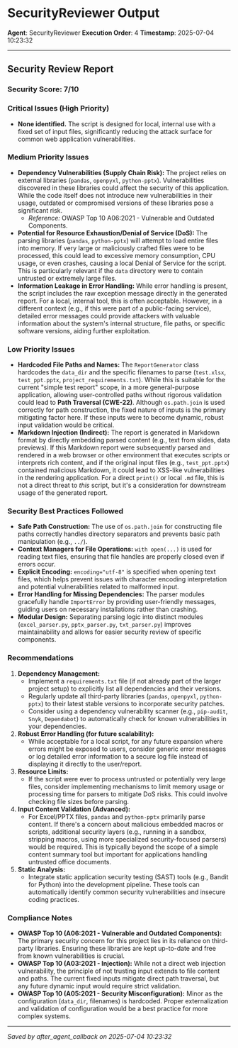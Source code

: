 # SecurityReviewer Output
**Agent**: SecurityReviewer
**Execution Order**: 4
**Timestamp**: 2025-07-04 10:23:32

---

## Security Review Report

### Security Score: 7/10

### Critical Issues (High Priority)
*   **None identified.** The script is designed for local, internal use with a fixed set of input files, significantly reducing the attack surface for common web application vulnerabilities.

### Medium Priority Issues
*   **Dependency Vulnerabilities (Supply Chain Risk):** The project relies on external libraries (`pandas`, `openpyxl`, `python-pptx`). Vulnerabilities discovered in these libraries could affect the security of this application. While the code itself does not introduce new vulnerabilities in their usage, outdated or compromised versions of these libraries pose a significant risk.
    *   *Reference:* OWASP Top 10 A06:2021 - Vulnerable and Outdated Components.
*   **Potential for Resource Exhaustion/Denial of Service (DoS):** The parsing libraries (`pandas`, `python-pptx`) will attempt to load entire files into memory. If very large or maliciously crafted files were to be processed, this could lead to excessive memory consumption, CPU usage, or even crashes, causing a local Denial of Service for the script. This is particularly relevant if the `data` directory were to contain untrusted or extremely large files.
*   **Information Leakage in Error Handling:** While error handling is present, the script includes the raw exception message directly in the generated report. For a local, internal tool, this is often acceptable. However, in a different context (e.g., if this were part of a public-facing service), detailed error messages could provide attackers with valuable information about the system's internal structure, file paths, or specific software versions, aiding further exploitation.

### Low Priority Issues
*   **Hardcoded File Paths and Names:** The `ReportGenerator` class hardcodes the `data_dir` and the specific filenames to parse (`test.xlsx`, `test_ppt.pptx`, `project_requirements.txt`). While this is suitable for the current "simple test report" scope, in a more general-purpose application, allowing user-controlled paths without rigorous validation could lead to **Path Traversal (CWE-22)**. Although `os.path.join` is used correctly for path construction, the fixed nature of inputs is the primary mitigating factor here. If these inputs were to become dynamic, robust input validation would be critical.
*   **Markdown Injection (Indirect):** The report is generated in Markdown format by directly embedding parsed content (e.g., text from slides, data previews). If this Markdown report were subsequently parsed and rendered in a web browser or other environment that executes scripts or interprets rich content, and if the original input files (e.g., `test_ppt.pptx`) contained malicious Markdown, it could lead to XSS-like vulnerabilities in the rendering application. For a direct `print()` or local `.md` file, this is not a direct threat to *this* script, but it's a consideration for downstream usage of the generated report.

### Security Best Practices Followed
*   **Safe Path Construction:** The use of `os.path.join` for constructing file paths correctly handles directory separators and prevents basic path manipulation (e.g., `../`).
*   **Context Managers for File Operations:** `with open(...)` is used for reading text files, ensuring that file handles are properly closed even if errors occur.
*   **Explicit Encoding:** `encoding="utf-8"` is specified when opening text files, which helps prevent issues with character encoding interpretation and potential vulnerabilities related to malformed input.
*   **Error Handling for Missing Dependencies:** The parser modules gracefully handle `ImportError` by providing user-friendly messages, guiding users on necessary installations rather than crashing.
*   **Modular Design:** Separating parsing logic into distinct modules (`excel_parser.py`, `pptx_parser.py`, `txt_parser.py`) improves maintainability and allows for easier security review of specific components.

### Recommendations
1.  **Dependency Management:**
    *   Implement a `requirements.txt` file (if not already part of the larger project setup) to explicitly list all dependencies and their versions.
    *   Regularly update all third-party libraries (`pandas`, `openpyxl`, `python-pptx`) to their latest stable versions to incorporate security patches.
    *   Consider using a dependency vulnerability scanner (e.g., `pip-audit`, `Snyk`, `Dependabot`) to automatically check for known vulnerabilities in your dependencies.
2.  **Robust Error Handling (for future scalability):**
    *   While acceptable for a local script, for any future expansion where errors might be exposed to users, consider generic error messages or log detailed error information to a secure log file instead of displaying it directly to the user/report.
3.  **Resource Limits:**
    *   If the script were ever to process untrusted or potentially very large files, consider implementing mechanisms to limit memory usage or processing time for parsers to mitigate DoS risks. This could involve checking file sizes before parsing.
4.  **Input Content Validation (Advanced):**
    *   For Excel/PPTX files, `pandas` and `python-pptx` primarily parse content. If there's a concern about malicious embedded macros or scripts, additional security layers (e.g., running in a sandbox, stripping macros, using more specialized security-focused parsers) would be required. This is typically beyond the scope of a simple content summary tool but important for applications handling untrusted office documents.
5.  **Static Analysis:**
    *   Integrate static application security testing (SAST) tools (e.g., Bandit for Python) into the development pipeline. These tools can automatically identify common security vulnerabilities and insecure coding practices.

### Compliance Notes
*   **OWASP Top 10 (A06:2021 - Vulnerable and Outdated Components):** The primary security concern for this project lies in its reliance on third-party libraries. Ensuring these libraries are kept up-to-date and free from known vulnerabilities is crucial.
*   **OWASP Top 10 (A03:2021 - Injection):** While not a direct web injection vulnerability, the principle of not trusting input extends to file content and paths. The current fixed inputs mitigate direct path traversal, but any future dynamic input would require strict validation.
*   **OWASP Top 10 (A05:2021 - Security Misconfiguration):** Minor as the configuration (`data_dir`, filenames) is hardcoded. Proper externalization and validation of configuration would be a best practice for more complex systems.

---
*Saved by after_agent_callback on 2025-07-04 10:23:32*
